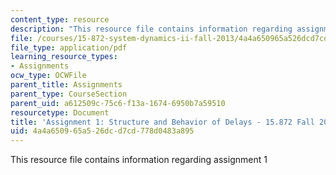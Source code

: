 ```yaml
---
content_type: resource
description: "This resource file contains information regarding assignment 1\r\n"
file: /courses/15-872-system-dynamics-ii-fall-2013/4a4a650965a526dcd7cd778d0483a895_MIT15_872F13_ass1.pdf
file_type: application/pdf
learning_resource_types:
- Assignments
ocw_type: OCWFile
parent_title: Assignments
parent_type: CourseSection
parent_uid: a612509c-75c6-f13a-1674-6950b7a59510
resourcetype: Document
title: 'Assignment 1: Structure and Behavior of Delays - 15.872 Fall 2013'
uid: 4a4a6509-65a5-26dc-d7cd-778d0483a895
---
```

This resource file contains information regarding assignment 1


